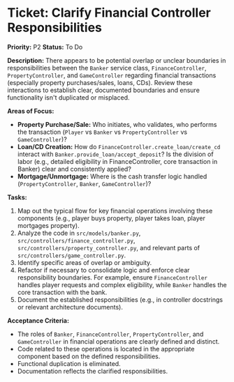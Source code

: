# Ticket: Clarify Financial Controller Responsibilities

**Priority:** P2
**Status:** To Do

**Description:**
There appears to be potential overlap or unclear boundaries in responsibilities between the `Banker` service class, `FinanceController`, `PropertyController`, and `GameController` regarding financial transactions (especially property purchases/sales, loans, CDs). Review these interactions to establish clear, documented boundaries and ensure functionality isn't duplicated or misplaced.

**Areas of Focus:**
-   **Property Purchase/Sale:** Who initiates, who validates, who performs the transaction (`Player` vs `Banker` vs `PropertyController` vs `GameController`)?
-   **Loan/CD Creation:** How do `FinanceController.create_loan/create_cd` interact with `Banker.provide_loan/accept_deposit`? Is the division of labor (e.g., detailed eligibility in FinanceController, core transaction in Banker) clear and consistently applied?
-   **Mortgage/Unmortgage:** Where is the cash transfer logic handled (`PropertyController`, `Banker`, `GameController`)?

**Tasks:**
1.  Map out the typical flow for key financial operations involving these components (e.g., player buys property, player takes loan, player mortgages property).
2.  Analyze the code in `src/models/banker.py`, `src/controllers/finance_controller.py`, `src/controllers/property_controller.py`, and relevant parts of `src/controllers/game_controller.py`.
3.  Identify specific areas of overlap or ambiguity.
4.  Refactor if necessary to consolidate logic and enforce clear responsibility boundaries. For example, ensure `FinanceController` handles player requests and complex eligibility, while `Banker` handles the core transaction with the bank.
5.  Document the established responsibilities (e.g., in controller docstrings or relevant architecture documents).

**Acceptance Criteria:**
-   The roles of `Banker`, `FinanceController`, `PropertyController`, and `GameController` in financial operations are clearly defined and distinct.
-   Code related to these operations is located in the appropriate component based on the defined responsibilities.
-   Functional duplication is eliminated.
-   Documentation reflects the clarified responsibilities. 